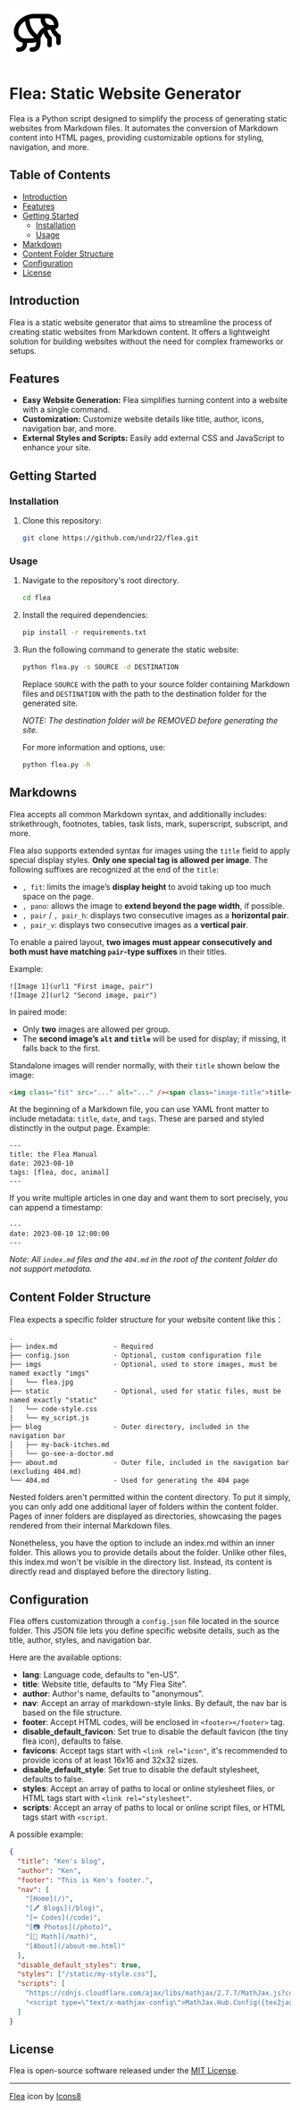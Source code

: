 ![flea icon by icons8](/static/flea-favicon-96.png)

# Flea: Static Website Generator

Flea is a Python script designed to simplify the process of generating static websites from Markdown files. It automates the conversion of Markdown content into HTML pages, providing customizable options for styling, navigation, and more.

## Table of Contents

- [Introduction](#introduction)
- [Features](#features)
- [Getting Started](#getting-started)
  - [Installation](#installation)
  - [Usage](#usage)
- [Markdown](#markdowns)
- [Content Folder Structure](#content-folder-structure)
- [Configuration](#configuration)
- [License](#license)

## Introduction

Flea is a static website generator that aims to streamline the process of creating static websites from Markdown content. It offers a lightweight solution for building websites without the need for complex frameworks or setups.

## Features

- **Easy Website Generation:** Flea simplifies turning content into a website with a single command.
- **Customization:** Customize website details like title, author, icons, navigation bar, and more.
- **External Styles and Scripts:** Easily add external CSS and JavaScript to enhance your site.

## Getting Started

### Installation

1. Clone this repository:

   ```sh
   git clone https://github.com/undr22/flea.git
   ```

### Usage

1. Navigate to the repository's root directory.

   ```sh
   cd flea
   ```

2. Install the required dependencies:

   ```sh
   pip install -r requirements.txt
   ```

3. Run the following command to generate the static website:

   ```sh
   python flea.py -s SOURCE -d DESTINATION
   ```

   Replace `SOURCE` with the path to your source folder containing Markdown files and `DESTINATION` with the path to the destination folder for the generated site.

   _NOTE: The destination folder will be REMOVED before generating the site._

   For more information and options, use:

   ```sh
   python flea.py -h
   ```

## Markdowns

Flea accepts all common Markdown syntax, and additionally includes: strikethrough, footnotes, tables, task lists, mark, superscript, subscript, and more.

Flea also supports extended syntax for images using the `title` field to apply special display styles. **Only one special tag is allowed per image**. The following suffixes are recognized at the end of the `title`:

* `, fit`: limits the image’s **display height** to avoid taking up too much space on the page.
* `, pano`: allows the image to **extend beyond the page width**, if possible.
* `, pair` / `, pair_h`: displays two consecutive images as a **horizontal pair**.
* `, pair_v`: displays two consecutive images as a **vertical pair**.

To enable a paired layout, **two images must appear consecutively and both must have matching `pair`-type suffixes** in their titles.

Example:

```
![Image 1](url1 "First image, pair")
![Image 2](url2 "Second image, pair")
```

In paired mode:

* Only **two** images are allowed per group.
* The **second image’s `alt` and `title`** will be used for display; if missing, it falls back to the first.

Standalone images will render normally, with their `title` shown below the image:

```html
<img class="fit" src="..." alt="..." /><span class="image-title">title</span>
```

At the beginning of a Markdown file, you can use YAML front matter to include metadata: `title`, `date`, and `tags`. These are parsed and styled distinctly in the output page. Example:

```
---
title: the Flea Manual
date: 2023-08-10
tags: [flea, doc, animal]
---
```

If you write multiple articles in one day and want them to sort precisely, you can append a timestamp:

```
---
date: 2023-08-10 12:00:00
---
```

*Note: All `index.md` files and the `404.md` in the root of the content folder do not support metadata.*

## Content Folder Structure

Flea expects a specific folder structure for your website content like this：

```
.
├── index.md              - Required
├── config.json           - Optional, custom configuration file
├── imgs                  - Optional, used to store images, must be named exactly "imgs"
│   └── flea.jpg
├── static                - Optional, used for static files, must be named exactly "static"
│   └── code-style.css
│   └── my_script.js
├── blog                  - Outer directory, included in the navigation bar
│   ├── my-back-itches.md
│   └── go-see-a-doctor.md
├── about.md              - Outer file, included in the navigation bar (excluding 404.md)
└── 404.md                - Used for generating the 404 page
```

Nested folders aren't permitted within the content directory. To put it simply, you can only add one additional layer of folders within the content folder. Pages of inner folders are displayed as directories, showcasing the pages rendered from their internal Markdown files.

Nonetheless, you have the option to include an index.md within an inner folder. This allows you to provide details about the folder. Unlike other files, this index.md won't be visible in the directory list. Instead, its content is directly read and displayed before the directory listing.

## Configuration

Flea offers customization through a `config.json` file located in the source folder. This JSON file lets you define specific website details, such as the title, author, styles, and navigation bar.

Here are the available options:

- **lang**: Language code, defaults to "en-US".
- **title**: Website title, defaults to "My Flea Site".
- **author**: Author's name, defaults to "anonymous".
- **nav**: Accept an array of markdown-style links. By default, the nav bar is based on the file structure.
- **footer**: Accept HTML codes, will be enclosed in `<footer></footer>` tag.
- **disable_default_favicon**: Set true to disable the default favicon (the tiny flea icon), defaults to false.
- **favicons**: Accept tags start with `<link rel="icon"`, it's recommended to provide icons of at least 16x16 and 32x32 sizes.
- **disable_default_style**: Set true to disable the default stylesheet, defaults to false.
- **styles**: Accept an array of paths to local or online stylesheet files, or HTML tags start with `<link rel="stylesheet"`.
- **scripts**: Accept an array of paths to local or online script files, or HTML tags start with `<script`.

A possible example:

```json
{
  "title": "Ken's blog",
  "author": "Ken",
  "footer": "This is Ken's footer.",
  "nav": [
    "[Home](/)",
    "[🖊️ Blogs](/blog)",
    "[⌨️ Codes](/code)",
    "[📷 Photos](/photo)",
    "[🧮 Math](/math)",
    "[About](/about-me.html)"
  ],
  "disable_default_styles": true,
  "styles": ["/static/my-style.css"],
  "scripts": [
    "https://cdnjs.cloudflare.com/ajax/libs/mathjax/2.7.7/MathJax.js?config=TeX-MML-AM_CHTML",
    "<script type=\"text/x-mathjax-config\">MathJax.Hub.Config({tex2jax: {inlineMath: [['$', '$']], displayMath: [['$$', '$$']], processEscapes: true}});</script>"
  ]
}
```

## License

Flea is open-source software released under the [MIT License](https://opensource.org/licenses/MIT).

---

[Flea](https://icons8.com/icon/F2ynpEa6aUZd/fleaFlea) icon by [Icons8](https://icons8.com)
